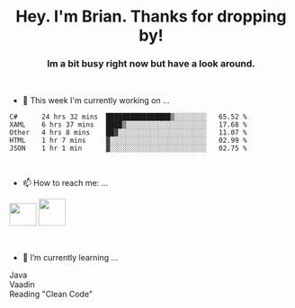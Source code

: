 <H1 align="center">Hey. I'm Brian. Thanks for dropping by!</H1>
<H3 align="center">Im a bit busy right now but have a look around.</H3>
<br/>

- 🔭 This week I'm currently working on ...
<!--START_SECTION:waka-->
```text
C#      24 hrs 32 mins  ████████████████▒░░░░░░░░   65.52 % 
XAML    6 hrs 37 mins   ████▒░░░░░░░░░░░░░░░░░░░░   17.68 % 
Other   4 hrs 8 mins    ██▓░░░░░░░░░░░░░░░░░░░░░░   11.07 % 
HTML    1 hr 7 mins     ▓░░░░░░░░░░░░░░░░░░░░░░░░   02.99 % 
JSON    1 hr 1 min      ▓░░░░░░░░░░░░░░░░░░░░░░░░   02.75 % 
```
<!--END_SECTION:waka-->
<br/>

- 📫 How to reach me: ...
<p>
  <a href="https://www.linkedin.com/in/brian-appleton/"><img width="48" height="40" src="https://github.com/appleton6509/appleton6509/blob/main/linkedin.png?raw=true"></a>
    <a href="https://github.com/appleton6509"><img width="48" height="48" src="https://github.com/appleton6509/appleton6509/blob/main/github.png?raw=true"></a>
</p>
<br/>

- 🌱 I’m currently learning ...
<p>
Java<br/> 
Vaadin<br/>
Reading "Clean Code"<br/>
</p>


<!--
**appleton6509/appleton6509** is a ✨ _special_ ✨ repository because its `README.md` (this file) appears on your GitHub profile.

